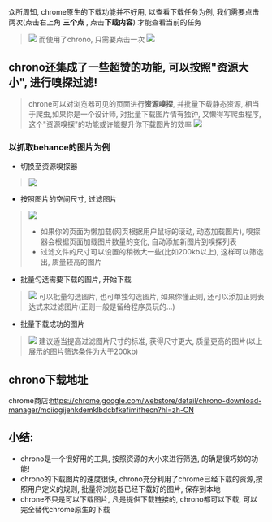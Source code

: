 众所周知, chrome原生的下载功能并不好用, 以查看下载任务为例, 我们需要点击两次(点击右上角 **三个点** , 点击**下载内容**) 才能查看当前的任务
> ![](https://upload-images.jianshu.io/upload_images/3203841-9148044af050bce0.png?imageMogr2/auto-orient/strip%7CimageView2/2/w/1240)
而使用了chrono, 只需要点击一次
> ![](https://upload-images.jianshu.io/upload_images/3203841-4a1fe4f8fd059f77.png?imageMogr2/auto-orient/strip%7CimageView2/2/w/1240)

## chrono还集成了一些超赞的功能, 可以按照"资源大小", 进行嗅探过滤!
> chrone可以对浏览器可见的页面进行**资源嗅探**, 并批量下载静态资源, 相当于爬虫,如果你是一个设计师, 对批量下载图片情有独钟, 又懒得写爬虫程序, 这个"资源嗅探"的功能或许能提升你下载图片的效率
> ![](https://upload-images.jianshu.io/upload_images/3203841-15f7dbc3886ce27a.png?imageMogr2/auto-orient/strip%7CimageView2/2/w/1240)
### 以抓取behance的图片为例
- 切换至资源嗅探器
> ![](https://upload-images.jianshu.io/upload_images/3203841-f8b511543fc16bd6.png?imageMogr2/auto-orient/strip%7CimageView2/2/w/1240)
- 按照图片的空间尺寸, 过滤图片
> ![](https://upload-images.jianshu.io/upload_images/3203841-2763cff64d85b343.png?imageMogr2/auto-orient/strip%7CimageView2/2/w/1240)
> - 如果你的页面为懒加载(网页根据用户鼠标的滚动, 动态加载图片), 嗅探器会根据页面加载图片数量的变化, 自动添加新图片到嗅探列表 
> - 过滤文件的尺寸可以设置的稍微大一些(比如200kb以上), 这样可以筛选出, 质量较高的图片
- 批量勾选需要下载的图片, 开始下载
> ![](https://upload-images.jianshu.io/upload_images/3203841-89ba4a1e7fb5bc2b.png?imageMogr2/auto-orient/strip%7CimageView2/2/w/1240)
> 可以批量勾选图片, 也可单独勾选图片, 如果你懂正则, 还可以添加正则表达式来过滤图片(正则一般是留给程序员玩的...)
- 批量下载成功的图片
> ![](https://upload-images.jianshu.io/upload_images/3203841-25db204baabcdf2c.png?imageMogr2/auto-orient/strip%7CimageView2/2/w/1240)
> 建议适当提高过滤图片尺寸的标准, 获得尺寸更大, 质量更高的图片(以上展示的图片筛选条件为大于200kb)

## chrono下载地址
chrome商店:https://chrome.google.com/webstore/detail/chrono-download-manager/mciiogijehkdemklbdcbfkefimifhecn?hl=zh-CN


## 小结:
- chrono是一个很好用的工具, 按照资源的大小来进行筛选, 的确是很巧妙的功能! 
- chrono的下载图片的速度很快, chrono充分利用了chrome已经下载的资源,按照用户定义的规则, 批量将浏览器已经下载好的图片, 保存到本地
- chrone不只是可以下载图片, 凡是提供下载链接的, chrono都可以下载, 可以完全替代chrome原生的下载